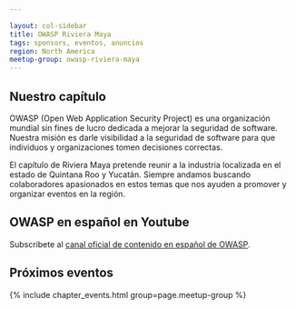 ```yaml
---

layout: col-sidebar
title: OWASP Riviera Maya
tags: sponsors, eventos, anuncios
region: North America
meetup-group: owasp-riviera-maya
---
```


Nuestro capítulo
-------------------
OWASP (Open Web Application Security Project) es una organización mundial sin fines de lucro dedicada a mejorar la seguridad de software. Nuestra misión es darle visibilidad a la seguridad de software para que individuos y organizaciones tomen decisiones correctas.

 El capítulo de Riviera Maya pretende reunir a la industria localizada en el estado de Quintana Roo y Yucatán. Siempre andamos buscando colaboradores apasionados en estos temas que nos ayuden a promover y organizar eventos en la región.


OWASP en español en Youtube
-------------------
Subscribete al [canal oficial de contenido en español de OWASP](https://www.youtube.com/channel/UCEXEarSUAfgcll1uzxcNGUA/).


Próximos eventos
-------------------

{% include chapter_events.html group=page.meetup-group %}
